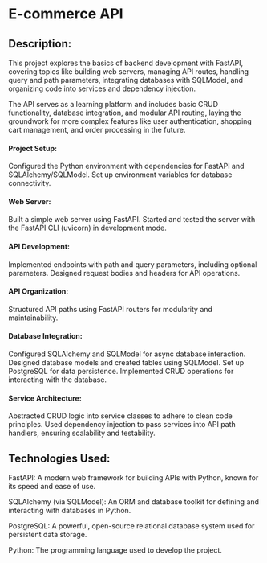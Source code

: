 # E-commerce API


## Description: 

This project explores the basics of backend development with FastAPI, covering topics like building web servers, managing API routes, handling query and path parameters, integrating databases with SQLModel, and organizing code into services and dependency injection.

The API serves as a learning platform and includes basic CRUD functionality, database integration, and modular API routing, laying the groundwork for more complex features like user authentication, shopping cart management, and order processing in the future.

#### Project Setup:
Configured the Python environment with dependencies for FastAPI and SQLAlchemy/SQLModel.
Set up environment variables for database connectivity.
 
#### Web Server:
Built a simple web server using FastAPI.
Started and tested the server with the FastAPI CLI (uvicorn) in development mode.

#### API Development:
Implemented endpoints with path and query parameters, including optional parameters.
Designed request bodies and headers for API operations.

#### API Organization:
Structured API paths using FastAPI routers for modularity and maintainability.

#### Database Integration:
Configured SQLAlchemy and SQLModel for async database interaction.
Designed database models and created tables using SQLModel.
Set up PostgreSQL for data persistence.
Implemented CRUD operations for interacting with the database.

#### Service Architecture:
Abstracted CRUD logic into service classes to adhere to clean code principles.
Used dependency injection to pass services into API path handlers, ensuring scalability and testability.

## Technologies Used:

FastAPI: A modern web framework for building APIs with Python, known for its speed and ease of use.

SQLAlchemy (via SQLModel): An ORM and database toolkit for defining and interacting with databases in Python.

PostgreSQL: A powerful, open-source relational database system used for persistent data storage.

Python: The programming language used to develop the project.
